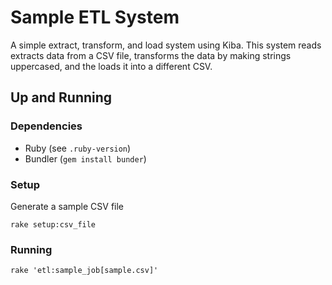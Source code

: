 # Sample ETL System

A simple extract, transform, and load system using Kiba. This system reads extracts data from a CSV file, transforms the data by making strings uppercased, and the loads it into a different CSV.

## Up and Running

### Dependencies

- Ruby (see `.ruby-version`)
- Bundler (`gem install bunder`)

### Setup

Generate a sample CSV file

```
rake setup:csv_file
```

### Running

```
rake 'etl:sample_job[sample.csv]'
```
